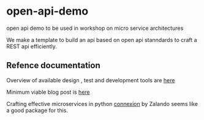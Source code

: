 # open-api-demo
open api demo to be used in workshop on micro service architectures

We make a template to build an api based on open api stanndards to craft a REST api efficiently.

## Refence documentation

Overview of available design , test and development tools are [here](https://openapi.tools/#gui-editors)

Minimum viable blog post is [here](https://anthony-f-tannous.medium.com/working-with-openapi-swagger-tools-python-1c0c22f7a629)

Crafting effective microservices in python [connexion](https://engineering.zalando.com/posts/2016/12/crafting-effective-microservices-in-python.html) by Zalando seems like a good package for this.
